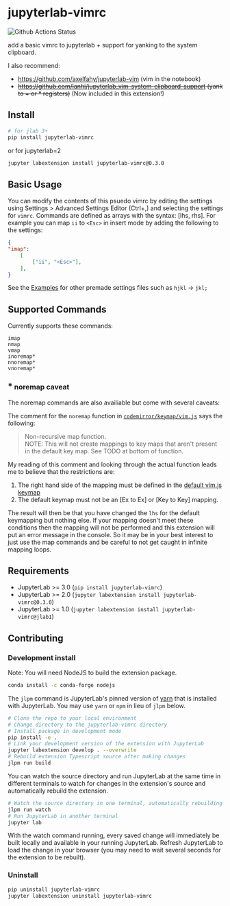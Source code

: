 # jupyterlab-vimrc

![Github Actions Status](https://github.com/ianhi/jupyterlab-vimrc/workflows/Build/badge.svg)

add a basic vimrc to jupyterlab  + support for yanking to the system clipboard.

I also recommend:
- https://github.com/axelfahy/jupyterlab-vim (vim in the notebook)
- ~~https://github.com/ianhi/jupyterlab_vim-system-clipboard-support (yank to + or * registers)~~ (Now included in this extension!)

## Install

```bash
# for jlab 3+
pip install jupyterlab-vimrc
```

or for jupyterlab=2
```bash
jupyter labextension install jupyterlab-vimrc@0.3.0
```


## Basic Usage

You can modify the contents of this psuedo vimrc by editing the settings using Settings > Advanced Settings Editor (Ctrl+,) and selecting the settings for `vimrc`. Commands are defined as arrays with the syntax:
[lhs, rhs]. For example you can map `ii` to `<Esc>` in insert mode by adding the following to the settings:
```json
{
"imap": 
    [
        ["ii", "<Esc>"],
    ],
}
```
See the [Examples](EXAMPLES.md) for other premade settings files such as `hjkl` -> `jkl;`

## Supported Commands
Currently supports these commands:
```
imap
nmap
vmap
inoremap*
nnoremap*
vnoremap*
```
### <span style="font-size:larger;"><b>*</b></span> noremap caveat
The noremap commands are also availiable but come with several caveats:

The comment for the `noremap` function in [`codemirror/keymap/vim.js`](https://github.com/codemirror/CodeMirror/blob/b2d26b4ccb1d0994ae84d18ad8b84018de176da9/keymap/vim.js#L764-L766) says the following:
> Non-recursive map function.  
> NOTE: This will not create mappings to key maps that aren't present in the default key map. See TODO at bottom of function.

My reading of this comment and looking through the actual function leads me to believe that the restrictions are:
1. The right hand side of the mapping must be defined in the [default vim.js keymap](https://github.com/codemirror/CodeMirror/blob/91cb2943208f7fa34ba125ea2ef30582ea601f32/keymap/vim.js#L47)
2. The default keymap must not be an [Ex to Ex] or [Key to Key]  mapping.

The result will then be that you have changed the `lhs` for the default keymapping but nothing else. If your mapping doesn't meet these conditions then the mapping will not be performed and this extension will put an error message in the console. So it may be in your best interest to just use the map commands and be careful to not get caught in infinite mapping loops.

## Requirements

* JupyterLab >= 3.0 (`pip install jupyterlab-vimrc`)
* JupyterLab >= 2.0 (`jupyter labextension install jupyterlab-vimrc@0.3.0`)
* JupyterLab >= 1.0 (`jupyter labextension install jupyterlab-vimrc@jlab1`)



## Contributing

### Development install

Note: You will need NodeJS to build the extension package.
```bash
conda install -c conda-forge nodejs
```

The `jlpm` command is JupyterLab's pinned version of
[yarn](https://yarnpkg.com/) that is installed with JupyterLab. You may use
`yarn` or `npm` in lieu of `jlpm` below.

```bash
# Clone the repo to your local environment
# Change directory to the jupyterlab-vimrc directory
# Install package in development mode
pip install -e .
# Link your development version of the extension with JupyterLab
jupyter labextension develop . --overwrite
# Rebuild extension Typescript source after making changes
jlpm run build
```

You can watch the source directory and run JupyterLab at the same time in different terminals to watch for changes in the extension's source and automatically rebuild the extension.

```bash
# Watch the source directory in one terminal, automatically rebuilding when needed
jlpm run watch
# Run JupyterLab in another terminal
jupyter lab
```

With the watch command running, every saved change will immediately be built locally and available in your running JupyterLab. Refresh JupyterLab to load the change in your browser (you may need to wait several seconds for the extension to be rebuilt).

### Uninstall

```bash
pip uninstall jupyterlab-vimrc
jupyter labextension uninstall jupyterlab-vimrc
```